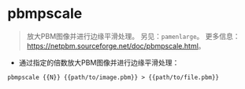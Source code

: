 # pbmpscale

> 放大PBM图像并进行边缘平滑处理。
> 另见：`pamenlarge`。
> 更多信息：<https://netpbm.sourceforge.net/doc/pbmpscale.html>。

- 通过指定的倍数放大PBM图像并进行边缘平滑处理：

`pbmpscale {{N}} {{path/to/image.pbm}} > {{path/to/file.pbm}}`
